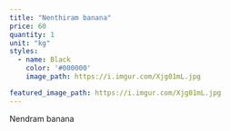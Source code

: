 ```yaml
---
title: "Nenthiram banana"
price: 60
quantity: 1
unit: "kg"
styles:
  - name: Black
    color: '#000000'
    image_path: https://i.imgur.com/Xjg01mL.jpg

featured_image_path: https://i.imgur.com/Xjg01mL.jpg
---
```

<p>Nendram banana</p>
